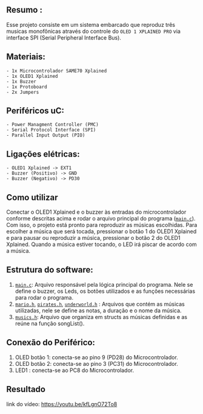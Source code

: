 ## Resumo :

Esse projeto consiste em um sistema embarcado que reproduz três musicas monofônicas através do controle do `OLED 1 XPLAINED PRO` via interface SPI (Serial Peripheral Interface Bus).

## Materiais:

    - 1x Microcontrolador SAME70 Xplained
    - 1x OLED1 Xplained
    - 1x Buzzer
    - 1x Protoboard
    - 2x Jumpers
    
## Periféricos uC:

    - Power Managment Controller (PMC)
    - Serial Protocol Interface (SPI)
    - Parallel Input Output (PIO)
    
## Ligações elétricas:

    - OLED1 Xplained -> EXT1
    - Buzzer (Positivo) -> GND
    - Buzzer (Negativo) -> PD30
    
## Como utilizar
Conectar o OLED1 Xplained e o buzzer às entradas do microcontrolador conforme descritas acima e rodar o arquivo principal do programa ([`main.c`](/src/main.c)). Com isso, o projeto está pronto para reproduzir as músicas escolhidas. Para escolher a música que será tocada, pressionar o botão 1 do OLED1 Xplained e para pausar ou reproduzir a música, pressionar o botão 2 do OLED1 Xplained. Quando a música estiver tocando, o LED irá piscar de acordo com a música.
        
## Estrutura do software:  
 
1. [`main.c`](/src/main.c): Arquivo responsável pela lógica principal do programa. Nele se define o buzzer, os Leds, os botões utilizados e as funções necessárias para rodar o programa.
2. [`mario.h`](/src/mario.h), [`pirates.h`](/src/pirates.h), [`underworld.h`](/src/underworld.h) : Arquivos que contém as músicas utilizadas, nele se define as notas, a duração e o nome da música.
3. [`musics.h`](/src/musics.h): Arquivo que organiza em structs as músicas definidas e as reúne na função songList().
    
## Conexão do Periférico:

 1. OLED botão 1: conecta-se ao pino 9 (PD28) do Microcontrolador.
 2. OLED botão 2: conecta-se ao pino 3 (PC31) do Microcontrolador.
 3. LED1 : conecta-se ao PC8 do Microcontrolador.

## Resultado
 
link do vídeo: https://youtu.be/kfLgnO72To8

